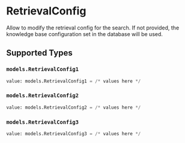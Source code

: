 # RetrievalConfig

Allow to modify the retrieval config for the search. If not provided, the knowledge base configuration set in the database will be used.


## Supported Types

### `models.RetrievalConfig1`

```python
value: models.RetrievalConfig1 = /* values here */
```

### `models.RetrievalConfig2`

```python
value: models.RetrievalConfig2 = /* values here */
```

### `models.RetrievalConfig3`

```python
value: models.RetrievalConfig3 = /* values here */
```

